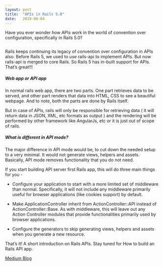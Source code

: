 ```yaml
---
layout: post
title:  "APIs in Rails 5.0"
date:   2019-06-04
---
```


Have you ever wonder how APIs work in the world of convention over configuration, specifically in Rails 5.0?

<img src="{{ '/assets/img/web_api.png' | prepend: site.baseurl }}" alt="">

Rails keeps continuing its legacy of convention over configuration in APIs also. Before Rails 5, we used to use rails-api to implement APIs. But now rails-api is merged to core Rails. So Rails 5 has in-built support for APIs. That’s great!!!

<h5>Web app or API app</h5>
In normal rails web app, there are two parts. One part retrieves data to be served, and other part renders that data into HTML, CSS to see a beautiful webpage. And to note, both the parts are done by Rails itself.

But in case of APIs, rails will only be responsible for retrieving data ( it will return data in JSON, XML, etc formats as output ) and the rendering will be performed by other framework like AngularJs, etc or it is just out of scope of rails.

<h5>What is different in API mode?</h5>

The major difference in API mode would be, to cut down the needed setup to a very minimal. It would not generate views, helpers and assets. Basically, API mode removes functionality that you do not need.

If you start building API server first Rails app, this will do three main things for you -

* Configure your application to start with a more limited set of middleware than normal. Specifically, it will not include any middleware primarily useful for browser applications (like cookies support) by default.

* Make ApplicationController inherit from ActionController::API instead of ActionController::Base. As with middleware, this will leave out any Action Controller modules that provide functionalities primarily used by browser applications.

* Configure the generators to skip generating views, helpers and assets when you generate a new resource.

That’s it! A short introduction on Rails APIs. Stay tuned for How to build an Rails API app.


<a href='https://medium.com/@swapnilggourshete/apis-in-rails-5-0-a3b3033b4ad' target='_blank'>Medium Blog</a>


